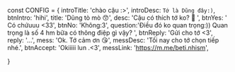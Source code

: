 
const CONFIG = {
    introTitle: 'chào cậu :>',
    introDesc: `Tớ là Dũng đây:)`,
    btnIntro: 'hihi',
    title: 'Dũng tò mò 😙',
    desc: 'Cậu có thích tớ ko? 🤭 ',
    btnYes: ' Có chứuuu <33',
    btnNo: 'Không:3',
    question:'Điều đó ko quan trọng:))
   Quan trọng là số 4 hm bữa có thông điệp gì vậy? ',
    btnReply: 'Gửi cho tớ <3',
    reply: '...',
    mess: 'Ok. Tớ cảm ơn 😘',
    messDesc: 'Tối nay cho tớ chọn tiếp nhé.',
    btnAccept: 'Okiiiii lun .<3',
    messLink: 'https://m.me/beti.nhism',


}
